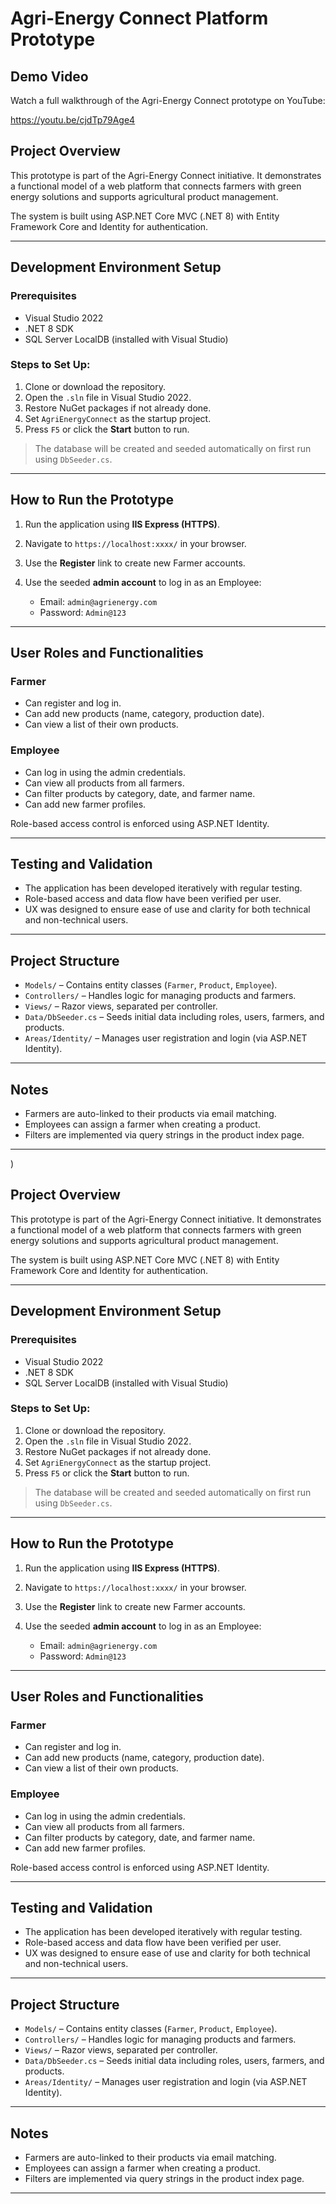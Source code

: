 # Agri-Energy Connect Platform Prototype

## Demo Video

Watch a full walkthrough of the Agri-Energy Connect prototype on YouTube:

https://youtu.be/cjdTp79Age4

## Project Overview

This prototype is part of the Agri-Energy Connect initiative. It demonstrates a functional model of a web platform that connects farmers with green energy solutions and supports agricultural product management.

The system is built using ASP.NET Core MVC (.NET 8) with Entity Framework Core and Identity for authentication.

---

## Development Environment Setup

### Prerequisites

* Visual Studio 2022
* .NET 8 SDK
* SQL Server LocalDB (installed with Visual Studio)

### Steps to Set Up:

1. Clone or download the repository.
2. Open the `.sln` file in Visual Studio 2022.
3. Restore NuGet packages if not already done.
4. Set `AgriEnergyConnect` as the startup project.
5. Press `F5` or click the **Start** button to run.

> The database will be created and seeded automatically on first run using `DbSeeder.cs`.

---

## How to Run the Prototype

1. Run the application using **IIS Express (HTTPS)**.
2. Navigate to `https://localhost:xxxx/` in your browser.
3. Use the **Register** link to create new Farmer accounts.
4. Use the seeded **admin account** to log in as an Employee:

   * Email: `admin@agrienergy.com`
   * Password: `Admin@123`

---

## User Roles and Functionalities

### Farmer

* Can register and log in.
* Can add new products (name, category, production date).
* Can view a list of their own products.

### Employee

* Can log in using the admin credentials.
* Can view all products from all farmers.
* Can filter products by category, date, and farmer name.
* Can add new farmer profiles.

Role-based access control is enforced using ASP.NET Identity.

---

## Testing and Validation

* The application has been developed iteratively with regular testing.
* Role-based access and data flow have been verified per user.
* UX was designed to ensure ease of use and clarity for both technical and non-technical users.

---

## Project Structure

* `Models/` – Contains entity classes (`Farmer`, `Product`, `Employee`).
* `Controllers/` – Handles logic for managing products and farmers.
* `Views/` – Razor views, separated per controller.
* `Data/DbSeeder.cs` – Seeds initial data including roles, users, farmers, and products.
* `Areas/Identity/` – Manages user registration and login (via ASP.NET Identity).

---

## Notes

* Farmers are auto-linked to their products via email matching.
* Employees can assign a farmer when creating a product.
* Filters are implemented via query strings in the product index page.

---
)

## Project Overview

This prototype is part of the Agri-Energy Connect initiative. It demonstrates a functional model of a web platform that connects farmers with green energy solutions and supports agricultural product management.

The system is built using ASP.NET Core MVC (.NET 8) with Entity Framework Core and Identity for authentication.

---

## Development Environment Setup

### Prerequisites

* Visual Studio 2022
* .NET 8 SDK
* SQL Server LocalDB (installed with Visual Studio)

### Steps to Set Up:

1. Clone or download the repository.
2. Open the `.sln` file in Visual Studio 2022.
3. Restore NuGet packages if not already done.
4. Set `AgriEnergyConnect` as the startup project.
5. Press `F5` or click the **Start** button to run.

> The database will be created and seeded automatically on first run using `DbSeeder.cs`.

---

## How to Run the Prototype

1. Run the application using **IIS Express (HTTPS)**.
2. Navigate to `https://localhost:xxxx/` in your browser.
3. Use the **Register** link to create new Farmer accounts.
4. Use the seeded **admin account** to log in as an Employee:

   * Email: `admin@agrienergy.com`
   * Password: `Admin@123`

---

## User Roles and Functionalities

### Farmer

* Can register and log in.
* Can add new products (name, category, production date).
* Can view a list of their own products.

### Employee

* Can log in using the admin credentials.
* Can view all products from all farmers.
* Can filter products by category, date, and farmer name.
* Can add new farmer profiles.

Role-based access control is enforced using ASP.NET Identity.

---

## Testing and Validation

* The application has been developed iteratively with regular testing.
* Role-based access and data flow have been verified per user.
* UX was designed to ensure ease of use and clarity for both technical and non-technical users.

---

## Project Structure

* `Models/` – Contains entity classes (`Farmer`, `Product`, `Employee`).
* `Controllers/` – Handles logic for managing products and farmers.
* `Views/` – Razor views, separated per controller.
* `Data/DbSeeder.cs` – Seeds initial data including roles, users, farmers, and products.
* `Areas/Identity/` – Manages user registration and login (via ASP.NET Identity).

---

## Notes

* Farmers are auto-linked to their products via email matching.
* Employees can assign a farmer when creating a product.
* Filters are implemented via query strings in the product index page.

---
